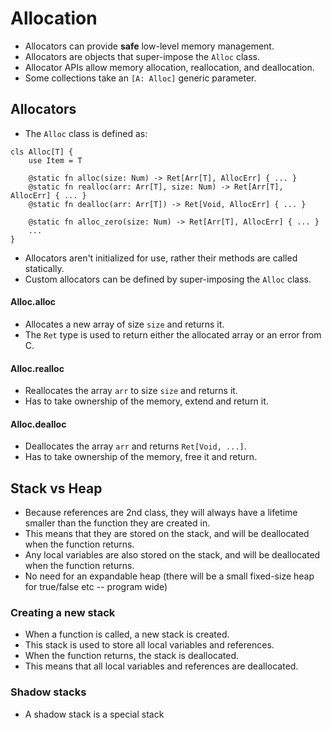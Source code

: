 # Allocation
- Allocators can provide **safe** low-level memory management.
- Allocators are objects that super-impose the `Alloc` class.
- Allocator APIs allow memory allocation, reallocation, and deallocation.
- Some collections take an `[A: Alloc]` generic parameter.

## Allocators
- The `Alloc` class is defined as:
```s++
cls Alloc[T] {
    use Item = T

    @static fn alloc(size: Num) -> Ret[Arr[T], AllocErr] { ... }
    @static fn realloc(arr: Arr[T], size: Num) -> Ret[Arr[T], AllocErr] { ... }
    @static fn dealloc(arr: Arr[T]) -> Ret[Void, AllocErr] { ... }
    
    @static fn alloc_zero(size: Num) -> Ret[Arr[T], AllocErr] { ... }
    ...
}
```
- Allocators aren't initialized for use, rather their methods are called statically.
- Custom allocators can be defined by super-imposing the `Alloc` class.

#### Alloc.alloc
- Allocates a new array of size `size` and returns it.
- The `Ret` type is used to return either the allocated array or an error from C.

#### Alloc.realloc
- Reallocates the array `arr` to size `size` and returns it.
- Has to take ownership of the memory, extend and return it.

#### Alloc.dealloc
- Deallocates the array `arr` and returns `Ret[Void, ...]`.
- Has to take ownership of the memory, free it and return.

## Stack vs Heap
- Because references are 2nd class, they will always have a lifetime smaller than the function they are created in.
- This means that they are stored on the stack, and will be deallocated when the function returns.
- Any local variables are also stored on the stack, and will be deallocated when the function returns.
- No need for an expandable heap (there will be a small fixed-size heap for true/false etc -- program wide)

### Creating a new stack
- When a function is called, a new stack is created.
- This stack is used to store all local variables and references.
- When the function returns, the stack is deallocated.
- This means that all local variables and references are deallocated.

### Shadow stacks
- A shadow stack is a special stack 
